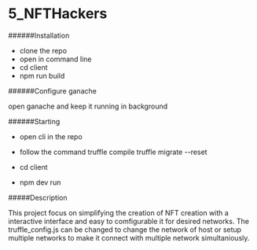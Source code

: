 # 5_NFTHackers

######Installation
* clone the repo
* open in command line
* cd client
* npm run build

######Configure ganache

open ganache and keep it running in background

######Starting 

* open cli in the repo
* follow the command 
truffle compile
truffle migrate --reset

* cd client
* npm dev run

#####Description

This project focus on simplifying the creation of NFT creation with a interactive interface and easy to comfigurable it for desired networks.
The truffle_config.js can be changed to change the network of host or setup multiple networks to make it connect with multiple network simultaniously.



